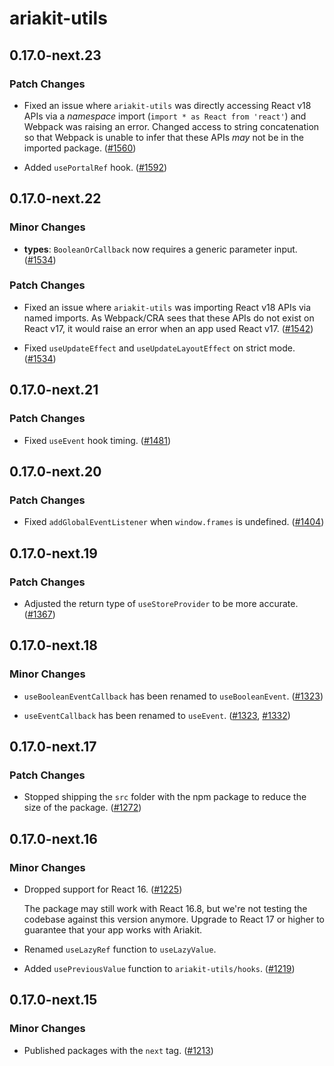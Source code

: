 # ariakit-utils

## 0.17.0-next.23

### Patch Changes

- Fixed an issue where `ariakit-utils` was directly accessing React v18 APIs via a _namespace_ import (`import * as React from 'react'`) and Webpack was raising an error. Changed access to string concatenation so that Webpack is unable to infer that these APIs _may_ not be in the imported package. ([#1560](https://github.com/ariakit/ariakit/pull/1560))

* Added `usePortalRef` hook. ([#1592](https://github.com/ariakit/ariakit/pull/1592))

## 0.17.0-next.22

### Minor Changes

- **types**: `BooleanOrCallback` now requires a generic parameter input. ([#1534](https://github.com/ariakit/ariakit/pull/1534))

### Patch Changes

- Fixed an issue where `ariakit-utils` was importing React v18 APIs via named imports. As Webpack/CRA sees that these APIs do not exist on React v17, it would raise an error when an app used React v17. ([#1542](https://github.com/ariakit/ariakit/pull/1542))

* Fixed `useUpdateEffect` and `useUpdateLayoutEffect` on strict mode. ([#1534](https://github.com/ariakit/ariakit/pull/1534))

## 0.17.0-next.21

### Patch Changes

- Fixed `useEvent` hook timing. ([#1481](https://github.com/ariakit/ariakit/pull/1481))

## 0.17.0-next.20

### Patch Changes

- Fixed `addGlobalEventListener` when `window.frames` is undefined. ([#1404](https://github.com/ariakit/ariakit/pull/1404))

## 0.17.0-next.19

### Patch Changes

- Adjusted the return type of `useStoreProvider` to be more accurate. ([#1367](https://github.com/ariakit/ariakit/pull/1367))

## 0.17.0-next.18

### Minor Changes

- `useBooleanEventCallback` has been renamed to `useBooleanEvent`. ([#1323](https://github.com/ariakit/ariakit/pull/1323))

* `useEventCallback` has been renamed to `useEvent`. ([#1323](https://github.com/ariakit/ariakit/pull/1323), [#1332](https://github.com/ariakit/ariakit/pull/1332))

## 0.17.0-next.17

### Patch Changes

- Stopped shipping the `src` folder with the npm package to reduce the size of the package. ([#1272](https://github.com/ariakit/ariakit/pull/1272))

## 0.17.0-next.16

### Minor Changes

- Dropped support for React 16. ([#1225](https://github.com/ariakit/ariakit/pull/1225))

  The package may still work with React 16.8, but we're not testing the codebase against this version anymore. Upgrade to React 17 or higher to guarantee that your app works with Ariakit.

- Renamed `useLazyRef` function to `useLazyValue`.

- Added `usePreviousValue` function to `ariakit-utils/hooks`. ([#1219](https://github.com/ariakit/ariakit/pull/1219))

## 0.17.0-next.15

### Minor Changes

- Published packages with the `next` tag. ([#1213](https://github.com/ariakit/ariakit/pull/1213))
